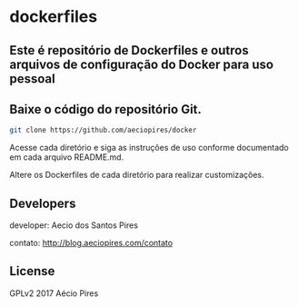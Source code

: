 # dockerfiles

## Este é repositório de Dockerfiles e outros arquivos de configuração do Docker para uso pessoal

## Baixe o código do repositório Git.

```sh
git clone https://github.com/aeciopires/docker
```

Acesse cada diretório e siga as instruções de uso conforme documentado em cada arquivo README.md.

Altere os Dockerfiles de cada diretório para realizar customizações.

## Developers

developer: Aecio dos Santos Pires

contato: http://blog.aeciopires.com/contato


## License

GPLv2 2017  Aécio Pires
